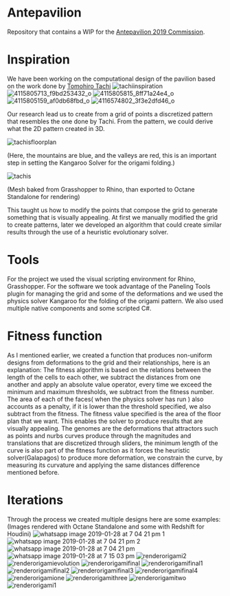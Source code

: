 # Antepavilion
Repository that contains a WIP for the [Antepavilion 2019 Commission](http://antepavilion.org/).
# Inspiration
We have been working on the computational design of the pavilion based on the work done by [Tomohiro Tachi](http://www.tsg.ne.jp/TT/)
![tachiinspiration](https://user-images.githubusercontent.com/21000020/51937630-1a710280-23d9-11e9-868e-15a2f83564ca.JPG)
![4115805713_f9bd253432_o](https://user-images.githubusercontent.com/21000020/51990496-24494300-2477-11e9-8141-68683ca12bb2.jpg)
![4115805815_8ff71a24e4_o](https://user-images.githubusercontent.com/21000020/51990497-24494300-2477-11e9-82eb-4e56050a1e57.jpg)
![4115805159_af0db68fbd_o](https://user-images.githubusercontent.com/21000020/51990498-24494300-2477-11e9-9c79-ef02929f84d2.jpg)
![4116574802_3f3e2dfd46_o](https://user-images.githubusercontent.com/21000020/51990499-24494300-2477-11e9-8f7b-a33d7066764f.jpg)

Our research lead us to create from a grid of points a discretized pattern that resembles the one done by Tachi. From the pattern, we could derive what the 2D pattern created in 3D.

![tachisfloorplan](https://user-images.githubusercontent.com/21000020/51937270-37f19c80-23d8-11e9-99b8-46d1d8126d76.JPG)

(Here, the mountains are blue, and the valleys are red, this is an important step in setting the Kangaroo Solver for the origami folding.)

![tachis](https://user-images.githubusercontent.com/21000020/51936773-f14f7280-23d6-11e9-9de1-5f0f5e4f6234.png)

(Mesh baked from Grasshopper to Rhino, than exported to Octane Standalone for rendering)

This taught us how to modify the points that compose the grid to generate something that is visually appealing. At first we manually modified the grid to create patterns, later we developed an algorithm that could create similar results through the use of a heuristic evolutionary solver.
# Tools
For the project we used the visual scripting environment for Rhino, Grasshopper. For the software we took advantage of the Paneling Tools plugin for managing the grid and some of the deformations and we used the physics solver Kangaroo for the folding of the origami pattern. We also used multiple native components and some scripted C#.
# Fitness function
As I mentioned earlier, we created a function that produces non-uniform designs from deformations to the grid and their relationships, here is an explanation:
The fitness algorithm is based on the relations between the length of the cells to each other, we subtract the distances from one another and apply an absolute value operator, every time we exceed the minimum and maximum thresholds, we subtract from the fitness number. The area of each of the faces( when the physics solver has run ) also accounts as a penalty, if it is lower than the threshold specified, we also subtract from the fitness. The fitness value specified is the area of the floor plan that we want. This enables the solver to produce results that are visually appealing. 
The genomes are the deformations that attractors such as points and nurbs curves produce through the magnitudes and translations that are discretized through sliders, the minimum length of the curve is also part of the fitness function as it forces the heuristic solver(Galapagos) to produce more deformation, we constrain the curve, by measuring its curvature and applying the same distances difference mentioned before.
# Iterations
Through the process we created multiple designs here are some examples:
(Images rendered with Octane Standalone and some with Redshift for Houdini)
![whatsapp image 2019-01-28 at 7 04 21 pm 1](https://user-images.githubusercontent.com/21000020/51989931-029b8c00-2476-11e9-8ede-dfe7fe9f9c43.jpeg)
![whatsapp image 2019-01-28 at 7 04 21 pm 2](https://user-images.githubusercontent.com/21000020/51989933-029b8c00-2476-11e9-95b1-1f91afcf959e.jpeg)
![whatsapp image 2019-01-28 at 7 04 21 pm](https://user-images.githubusercontent.com/21000020/51989934-029b8c00-2476-11e9-99e2-ab2db01a8a2f.jpeg)
![whatsapp image 2019-01-28 at 7 15 03 pm](https://user-images.githubusercontent.com/21000020/51989935-03342280-2476-11e9-892c-ba065dd2ed1d.jpeg)
![renderorigami2](https://user-images.githubusercontent.com/21000020/51989637-78532800-2475-11e9-91b8-94f0f69551a2.png)
![renderorigamievolution](https://user-images.githubusercontent.com/21000020/51989638-78532800-2475-11e9-9c68-5b8449da8c31.png)
![renderorigamifinal](https://user-images.githubusercontent.com/21000020/51989639-78532800-2475-11e9-900a-5d50568bcca7.png)
![renderorigamifinal1](https://user-images.githubusercontent.com/21000020/51989640-78532800-2475-11e9-8824-31013eafcf4f.png)
![renderorigamifinal2](https://user-images.githubusercontent.com/21000020/51989641-78532800-2475-11e9-9af5-40bd279d8197.png)
![renderorigamifinal3](https://user-images.githubusercontent.com/21000020/51989642-78532800-2475-11e9-90f5-07dd4d645bb5.png)
![renderorigamifinal4](https://user-images.githubusercontent.com/21000020/51989643-78ebbe80-2475-11e9-81e1-bd2b30e2580e.png)
![renderorigamione](https://user-images.githubusercontent.com/21000020/51989645-78ebbe80-2475-11e9-83cc-5c28b2289e38.png)
![renderorigamithree](https://user-images.githubusercontent.com/21000020/51989646-78ebbe80-2475-11e9-91d0-2c6072137a41.png)
![renderorigamitwo](https://user-images.githubusercontent.com/21000020/51989650-79845500-2475-11e9-9561-d3c0bfda7956.png)
![renderorigami1](https://user-images.githubusercontent.com/21000020/51989651-79845500-2475-11e9-8337-ca09bd75e03d.png)

